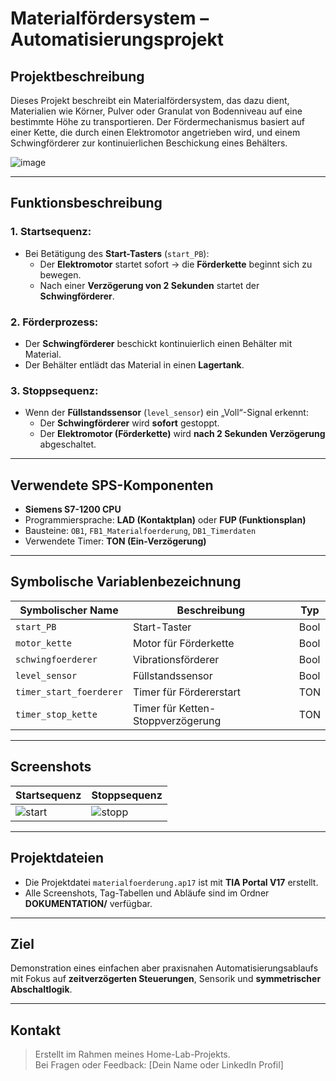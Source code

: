 # Materialfördersystem – Automatisierungsprojekt

## Projektbeschreibung

Dieses Projekt beschreibt ein Materialfördersystem, das dazu dient, Materialien wie Körner, Pulver oder Granulat von Bodenniveau auf eine bestimmte Höhe zu transportieren. Der Fördermechanismus basiert auf einer Kette, die durch einen Elektromotor angetrieben wird, und einem Schwingförderer zur kontinuierlichen Beschickung eines Behälters.

![image](https://github.com/user-attachments/assets/90aea58e-58d2-4eb9-9515-55822c1185b7)

---

## Funktionsbeschreibung

### 1. Startsequenz:
- Bei Betätigung des **Start-Tasters** (`start_PB`):
  - Der **Elektromotor** startet sofort → die **Förderkette** beginnt sich zu bewegen.
  - Nach einer **Verzögerung von 2 Sekunden** startet der **Schwingförderer**.

### 2. Förderprozess:
- Der **Schwingförderer** beschickt kontinuierlich einen Behälter mit Material.
- Der Behälter entlädt das Material in einen **Lagertank**.

### 3. Stoppsequenz:
- Wenn der **Füllstandssensor** (`level_sensor`) ein „Voll“-Signal erkennt:
  - Der **Schwingförderer** wird **sofort** gestoppt.
  - Der **Elektromotor (Förderkette)** wird **nach 2 Sekunden Verzögerung** abgeschaltet.

---

## Verwendete SPS-Komponenten

- **Siemens S7-1200 CPU**
- Programmiersprache: **LAD (Kontaktplan)** oder **FUP (Funktionsplan)**
- Bausteine: `OB1`, `FB1_Materialfoerderung`, `DB1_Timerdaten`
- Verwendete Timer: **TON (Ein-Verzögerung)**

---

## Symbolische Variablenbezeichnung

| Symbolischer Name      | Beschreibung                     | Typ     |
|------------------------|----------------------------------|---------|
| `start_PB`             | Start-Taster                     | Bool    |
| `motor_kette`          | Motor für Förderkette            | Bool    |
| `schwingfoerderer`     | Vibrationsförderer               | Bool    |
| `level_sensor`         | Füllstandssensor                 | Bool    |
| `timer_start_foerderer`| Timer für Fördererstart          | TON     |
| `timer_stop_kette`     | Timer für Ketten-Stoppverzögerung| TON     |

---

## Screenshots

| Startsequenz            | Stoppsequenz            |
|-------------------------|-------------------------|
| ![start](BILDER/startsequenz.png) | ![stopp](BILDER/stoppsequenz.png) |

---

## Projektdateien

- Die Projektdatei `materialfoerderung.ap17` ist mit **TIA Portal V17** erstellt.
- Alle Screenshots, Tag-Tabellen und Abläufe sind im Ordner **DOKUMENTATION/** verfügbar.

---

## Ziel

Demonstration eines einfachen aber praxisnahen Automatisierungsablaufs mit Fokus auf **zeitverzögerten Steuerungen**, Sensorik und **symmetrischer Abschaltlogik**.

---

## Kontakt

> Erstellt im Rahmen meines Home-Lab-Projekts.  
> Bei Fragen oder Feedback: [Dein Name oder LinkedIn Profil]



